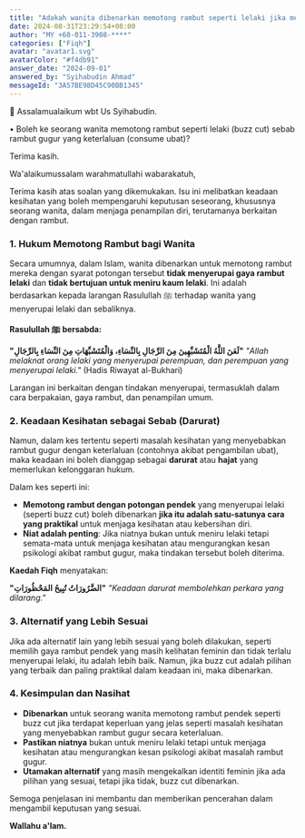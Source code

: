```yaml
---
title: "Adakah wanita dibenarkan memotong rambut seperti lelaki jika mengalami kerontokan rambut yang teruk?"
date: 2024-08-31T23:29:54+08:00
author: "MY +60-011-3908-****"
categories: ["Fiqh"]
avatar: "avatar1.svg"
avatarColor: "#f4db91"
answer_date: "2024-09-01"
answered_by: "Syihabudin Ahmad"
messageId: "3A57BE98D45C90BB1345"
---
```


🛑 Assalamualaikum wbt Us Syihabudin. 

• Boleh ke seorang wanita memotong rambut seperti lelaki (buzz cut) sebab rambut gugur yang keterlaluan (consume ubat)? 

Terima kasih.

<!--more-->

Wa'alaikumussalam warahmatullahi wabarakatuh,

Terima kasih atas soalan yang dikemukakan. Isu ini melibatkan keadaan kesihatan yang boleh mempengaruhi keputusan seseorang, khususnya seorang wanita, dalam menjaga penampilan diri, terutamanya berkaitan dengan rambut.

### 1. **Hukum Memotong Rambut bagi Wanita**

Secara umumnya, dalam Islam, wanita dibenarkan untuk memotong rambut mereka dengan syarat potongan tersebut **tidak menyerupai gaya rambut lelaki** dan **tidak bertujuan untuk meniru kaum lelaki**. Ini adalah berdasarkan kepada larangan Rasulullah ﷺ terhadap wanita yang menyerupai lelaki dan sebaliknya.

**Rasulullah ﷺ bersabda:**

**"لَعَنَ اللَّهُ الْمُتَشَبِّهِينَ مِنَ الرِّجَالِ بِالنِّسَاءِ، وَالْمُتَشَبِّهَاتِ مِنَ النِّسَاءِ بِالرِّجَالِ"**
_"Allah melaknat orang lelaki yang menyerupai perempuan, dan perempuan yang menyerupai lelaki."_
(Hadis Riwayat al-Bukhari)

Larangan ini berkaitan dengan tindakan menyerupai, termasuklah dalam cara berpakaian, gaya rambut, dan penampilan umum.

### 2. **Keadaan Kesihatan sebagai Sebab (Darurat)**

Namun, dalam kes tertentu seperti masalah kesihatan yang menyebabkan rambut gugur dengan keterlaluan (contohnya akibat pengambilan ubat), maka keadaan ini boleh dianggap sebagai **darurat** atau **hajat** yang memerlukan kelonggaran hukum.

Dalam kes seperti ini:

- **Memotong rambut dengan potongan pendek** yang menyerupai lelaki (seperti buzz cut) boleh dibenarkan **jika itu adalah satu-satunya cara yang praktikal** untuk menjaga kesihatan atau kebersihan diri.
- **Niat adalah penting**: Jika niatnya bukan untuk meniru lelaki tetapi semata-mata untuk menjaga kesihatan atau mengurangkan kesan psikologi akibat rambut gugur, maka tindakan tersebut boleh diterima.

**Kaedah Fiqh** menyatakan:

**"الضَّرُورَاتُ تُبِيحُ المَحْظُورَاتِ"**
_"Keadaan darurat membolehkan perkara yang dilarang."_

### 3. **Alternatif yang Lebih Sesuai**

Jika ada alternatif lain yang lebih sesuai yang boleh dilakukan, seperti memilih gaya rambut pendek yang masih kelihatan feminin dan tidak terlalu menyerupai lelaki, itu adalah lebih baik. Namun, jika buzz cut adalah pilihan yang terbaik dan paling praktikal dalam keadaan ini, maka dibenarkan.

### 4. **Kesimpulan dan Nasihat**

- **Dibenarkan** untuk seorang wanita memotong rambut pendek seperti buzz cut jika terdapat keperluan yang jelas seperti masalah kesihatan yang menyebabkan rambut gugur secara keterlaluan.
- **Pastikan niatnya** bukan untuk meniru lelaki tetapi untuk menjaga kesihatan atau mengurangkan kesan psikologi akibat masalah rambut gugur.
- **Utamakan alternatif** yang masih mengekalkan identiti feminin jika ada pilihan yang sesuai, tetapi jika tidak, buzz cut dibenarkan.

Semoga penjelasan ini membantu dan memberikan pencerahan dalam mengambil keputusan yang sesuai.

**Wallahu a'lam.**
